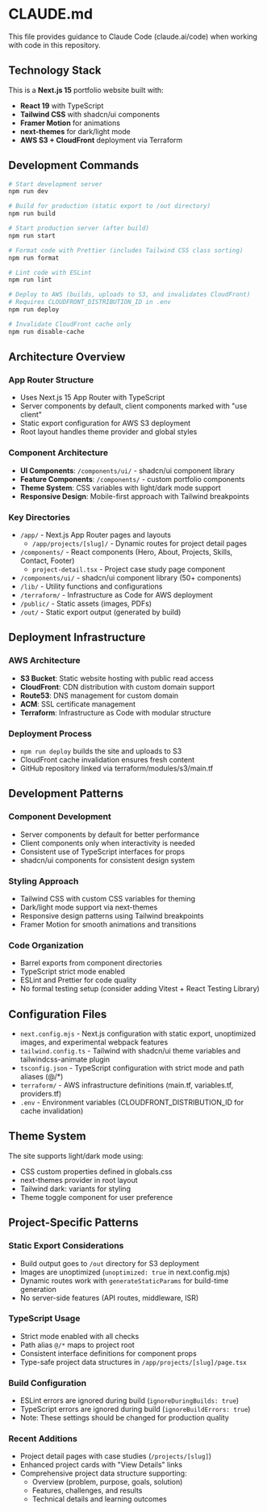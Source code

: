 # CLAUDE.md

This file provides guidance to Claude Code (claude.ai/code) when working with code in this repository.

## Technology Stack

This is a **Next.js 15** portfolio website built with:
- **React 19** with TypeScript
- **Tailwind CSS** with shadcn/ui components
- **Framer Motion** for animations
- **next-themes** for dark/light mode
- **AWS S3 + CloudFront** deployment via Terraform

## Development Commands

```bash
# Start development server
npm run dev

# Build for production (static export to /out directory)
npm run build

# Start production server (after build)
npm run start

# Format code with Prettier (includes Tailwind CSS class sorting)
npm run format

# Lint code with ESLint
npm run lint

# Deploy to AWS (builds, uploads to S3, and invalidates CloudFront)
# Requires CLOUDFRONT_DISTRIBUTION_ID in .env
npm run deploy

# Invalidate CloudFront cache only
npm run disable-cache
```

## Architecture Overview

### App Router Structure
- Uses Next.js 15 App Router with TypeScript
- Server components by default, client components marked with "use client"
- Static export configuration for AWS S3 deployment
- Root layout handles theme provider and global styles

### Component Architecture
- **UI Components**: `/components/ui/` - shadcn/ui component library
- **Feature Components**: `/components/` - custom portfolio components
- **Theme System**: CSS variables with light/dark mode support
- **Responsive Design**: Mobile-first approach with Tailwind breakpoints

### Key Directories
- `/app/` - Next.js App Router pages and layouts
  - `/app/projects/[slug]/` - Dynamic routes for project detail pages
- `/components/` - React components (Hero, About, Projects, Skills, Contact, Footer)
  - `project-detail.tsx` - Project case study page component
- `/components/ui/` - shadcn/ui component library (50+ components)
- `/lib/` - Utility functions and configurations
- `/terraform/` - Infrastructure as Code for AWS deployment
- `/public/` - Static assets (images, PDFs)
- `/out/` - Static export output (generated by build)

## Deployment Infrastructure

### AWS Architecture
- **S3 Bucket**: Static website hosting with public read access
- **CloudFront**: CDN distribution with custom domain support
- **Route53**: DNS management for custom domain
- **ACM**: SSL certificate management
- **Terraform**: Infrastructure as Code with modular structure

### Deployment Process
- `npm run deploy` builds the site and uploads to S3
- CloudFront cache invalidation ensures fresh content
- GitHub repository linked via terraform/modules/s3/main.tf

## Development Patterns

### Component Development
- Server components by default for better performance
- Client components only when interactivity is needed
- Consistent use of TypeScript interfaces for props
- shadcn/ui components for consistent design system

### Styling Approach
- Tailwind CSS with custom CSS variables for theming
- Dark/light mode support via next-themes
- Responsive design patterns using Tailwind breakpoints
- Framer Motion for smooth animations and transitions

### Code Organization
- Barrel exports from component directories
- TypeScript strict mode enabled
- ESLint and Prettier for code quality
- No formal testing setup (consider adding Vitest + React Testing Library)

## Configuration Files

- `next.config.mjs` - Next.js configuration with static export, unoptimized images, and experimental webpack features
- `tailwind.config.ts` - Tailwind with shadcn/ui theme variables and tailwindcss-animate plugin
- `tsconfig.json` - TypeScript configuration with strict mode and path aliases (@/*)
- `terraform/` - AWS infrastructure definitions (main.tf, variables.tf, providers.tf)
- `.env` - Environment variables (CLOUDFRONT_DISTRIBUTION_ID for cache invalidation)

## Theme System

The site supports light/dark mode using:
- CSS custom properties defined in globals.css
- next-themes provider in root layout
- Tailwind dark: variants for styling
- Theme toggle component for user preference

## Project-Specific Patterns

### Static Export Considerations
- Build output goes to `/out` directory for S3 deployment
- Images are unoptimized (`unoptimized: true` in next.config.mjs)
- Dynamic routes work with `generateStaticParams` for build-time generation
- No server-side features (API routes, middleware, ISR)

### TypeScript Usage
- Strict mode enabled with all checks
- Path alias `@/*` maps to project root
- Consistent interface definitions for component props
- Type-safe project data structures in `/app/projects/[slug]/page.tsx`

### Build Configuration
- ESLint errors are ignored during build (`ignoreDuringBuilds: true`)
- TypeScript errors are ignored during build (`ignoreBuildErrors: true`)
- Note: These settings should be changed for production quality

### Recent Additions
- Project detail pages with case studies (`/projects/[slug]`)
- Enhanced project cards with "View Details" links
- Comprehensive project data structure supporting:
  - Overview (problem, purpose, goals, solution)
  - Features, challenges, and results
  - Technical details and learning outcomes